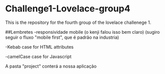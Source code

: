 # Challenge1-Lovelace-group4
This is the repository for the fourth group of the lovelace challenege 1.

##Lembretes
-responsividade mobile (o kenji falou isso bem claro) (sugiro seguir o fluxo "mobile first", que é padrão na industria)

-Kebab case for HTML attributes

-camelCase case for Javascript

A pasta "project" conterá a nossa aplicação